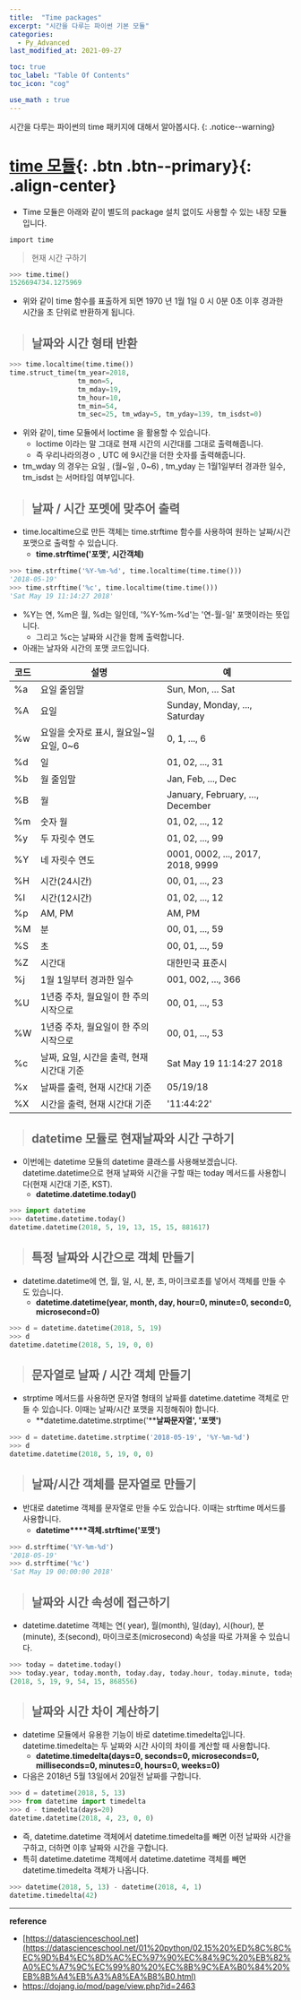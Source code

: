 ```yaml
---
title:  "Time packages"
excerpt: "시간을 다루는 파이썬 기본 모듈"
categories:
  - Py_Advanced
last_modified_at: 2021-09-27

toc: true
toc_label: "Table Of Contents"
toc_icon: "cog"

use_math : true
---
```


 시간을 다루는 파이썬의 time 패키지에 대해서 알아봅시다.
{: .notice--warning}

# [time 모듈](#link){: .btn .btn--primary}{: .align-center}

- Time 모듈은 아래와 같이 별도의 package 설치 없이도 사용할 수 있는 내장 모듈입니다.

```
import time
```

> 현재 시간 구하기

```python
>>> time.time()
1526694734.1275969
```

- 위와 같이 time 함수를 표출하게 되면 1970 년 1월 1일 0 시 0분 0초 이후 경과한 시간을 초 단위로 반환하게 됩니다. 

> ## 날짜와 시간 형태 반환

```python
>>> time.localtime(time.time())
time.struct_time(tm_year=2018, 
                 tm_mon=5, 
                 tm_mday=19, 
                 tm_hour=10, 
                 tm_min=54, 
                 tm_sec=25, tm_wday=5, tm_yday=139, tm_isdst=0)
```

- 위와 같이, time 모듈에서 loctime 을 활용할 수 있습니다. 
  - loctime 이라는 말 그대로 현재 시간의 시간대를 그대로 출력해줍니다.
  - 즉 우리나라의경ㅇ , UTC 에 9시간을 더한 숫자를 출력해줍니다. 
- tm_wday 의 경우는 요일 , (월~일 , 0~6) , tm_yday 는 1월1일부터 경과한 일수, tm_isdst 는 서머타임 여부입니다.

> ## 날짜 / 시간 포멧에 맞추어 출력 

- time.localtime으로 만든 객체는 time.strftime 함수를 사용하여 원하는 날짜/시간 포맷으로 출력할 수 있습니다.
  - **time.strftime('포맷', 시간객체)**

```python
>>> time.strftime('%Y-%m-%d', time.localtime(time.time()))
'2018-05-19'
>>> time.strftime('%c', time.localtime(time.time()))
'Sat May 19 11:14:27 2018'
```

- %Y는 연, %m은 월, %d는 일인데, '%Y-%m-%d'는 '연-월-일' 포맷이라는 뜻입니다. 
  - 그리고 %c는 날짜와 시간을 함께 출력합니다.
- 아래는 날자와 시간의 포맷 코드입니다.

| 코드 | 설명                                      | 예                                |
| ---- | ----------------------------------------- | --------------------------------- |
| %a   | 요일 줄임말                               | Sun, Mon, ... Sat                 |
| %A   | 요일                                      | Sunday, Monday, ..., Saturday     |
| %w   | 요일을 숫자로 표시, 월요일~일요일, 0~6    | 0, 1, ..., 6                      |
| %d   | 일                                        | 01, 02, ..., 31                   |
| %b   | 월 줄임말                                 | Jan, Feb, ..., Dec                |
| %B   | 월                                        | January, February, …, December    |
| %m   | 숫자 월                                   | 01, 02, ..., 12                   |
| %y   | 두 자릿수 연도                            | 01, 02, ..., 99                   |
| %Y   | 네 자릿수 연도                            | 0001, 0002, ..., 2017, 2018, 9999 |
| %H   | 시간(24시간)                              | 00, 01, ..., 23                   |
| %I   | 시간(12시간)                              | 01, 02, ..., 12                   |
| %p   | AM, PM                                    | AM, PM                            |
| %M   | 분                                        | 00, 01, ..., 59                   |
| %S   | 초                                        | 00, 01, ..., 59                   |
| %Z   | 시간대                                    | 대한민국 표준시                   |
| %j   | 1월 1일부터 경과한 일수                   | 001, 002, ..., 366                |
| %U   | 1년중 주차, 월요일이 한 주의 시작으로     | 00, 01, ..., 53                   |
| %W   | 1년중 주차, 월요일이 한 주의 시작으로     | 00, 01, ..., 53                   |
| %c   | 날짜, 요일, 시간을 출력, 현재 시간대 기준 | Sat May 19 11:14:27 2018          |
| %x   | 날짜를 출력, 현재 시간대 기준             | 05/19/18                          |
| %X   | 시간을 출력, 현재 시간대 기준             | '11:44:22'                        |

> ## datetime 모듈로 현재날짜와 시간 구하기

- 이번에는 datetime 모듈의 datetime 클래스를 사용해보겠습니다. datetime.datetime으로 현재 날짜와 시간을 구할 때는 today 메서드를 사용합니다(현재 시간대 기준, KST).
  - **datetime.datetime.today()**

```python
>>> import datetime
>>> datetime.datetime.today()
datetime.datetime(2018, 5, 19, 13, 15, 15, 881617)
```

> ## 특정 날짜와 시간으로 객체 만들기

- datetime.datetime에 연, 월, 일, 시, 분, 초, 마이크로초를 넣어서 객체를 만들 수도 있습니다.
  - **datetime.datetime(year, month, day, hour=0, minute=0, second=0, microsecond=0)**

```python
>>> d = datetime.datetime(2018, 5, 19)
>>> d
datetime.datetime(2018, 5, 19, 0, 0)
```

> ## 문자열로 날짜 / 시간 객체 만들기 

- strptime 메서드를 사용하면 문자열 형태의 날짜를 datetime.datetime 객체로 만들 수 있습니다. 이때는 날짜/시간 포맷을 지정해줘야 합니다.
  - **datetime.datetime.strptime('****날짜문자열', '포맷')**

```python
>>> d = datetime.datetime.strptime('2018-05-19', '%Y-%m-%d')
>>> d
datetime.datetime(2018, 5, 19, 0, 0)
```

> ## 날짜/시간 객체를 문자열로 만들기

- 반대로 datetime 객체를 문자열로 만들 수도 있습니다. 이때는 strftime 메서드를 사용합니다.
  - **datetime****객체.strftime('포맷')**

```python
>>> d.strftime('%Y-%m-%d')
'2018-05-19'
>>> d.strftime('%c')
'Sat May 19 00:00:00 2018'
```

> ## 날짜와 시간 속성에 접근하기

- datetime.datetime 객체는 연( year), 월(month), 일(day), 시(hour), 분(minute), 초(second), 마이크로초(microsecond) 속성을 따로 가져올 수 있습니다.

```python
>>> today = datetime.today()
>>> today.year, today.month, today.day, today.hour, today.minute, today.second, today.microsecond
(2018, 5, 19, 9, 54, 15, 868556)
```

> ## 날짜와 시간 차이 계산하기

- datetime 모듈에서 유용한 기능이 바로 datetime.timedelta입니다. datetime.timedelta는 두 날짜와 시간 사이의 차이를 계산할 때 사용합니다.
  - **datetime.timedelta(days=0, seconds=0, microseconds=0, milliseconds=0,
              minutes=0, hours=0, weeks=0)**
- 다음은 2018년 5월 13일에서 20일전 날짜를 구합니다.

```python
>>> d = datetime(2018, 5, 13)
>>> from datetime import timedelta
>>> d - timedelta(days=20)
datetime.datetime(2018, 4, 23, 0, 0)
```

- 즉, datetime.datetime 객체에서 datetime.timedelta를 빼면 이전 날짜와 시간을 구하고, 더하면 이후 날짜와 시간을 구합니다.
- 특히 datetime.datetime 객체에서 datetime.datetime 객체를 빼면 datetime.timedelta 객체가 나옵니다.

```python
>>> datetime(2018, 5, 13) - datetime(2018, 4, 1)
datetime.timedelta(42)
```

---

**reference**

- [https://datascienceschool.net](https://datascienceschool.net/01%20python/02.15%20%ED%8C%8C%EC%9D%B4%EC%8D%AC%EC%97%90%EC%84%9C%20%EB%82%A0%EC%A7%9C%EC%99%80%20%EC%8B%9C%EA%B0%84%20%EB%8B%A4%EB%A3%A8%EA%B8%B0.html)
- <https://dojang.io/mod/page/view.php?id=2463>

